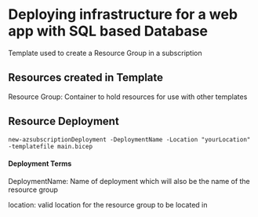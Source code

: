# Deploying infrastructure for a web app with SQL based Database
Template used to create a Resource Group in a subscription

## Resources created in Template
Resource Group: Container to hold resources for use with other templates

## Resource Deployment
```
new-azsubscriptionDeployment -DeploymentName -Location "yourLocation" -templatefile main.bicep
```

#### Deployment Terms
DeploymentName: Name of deployment which will also be the name of the resource group

location: valid location for the resource group to be located in
